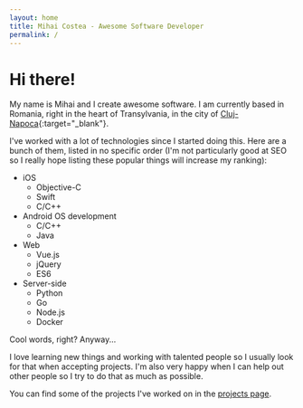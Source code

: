 ```yaml
---
layout: home
title: Mihai Costea - Awesome Software Developer
permalink: /
---
```


# Hi there!

My name is Mihai and I create awesome software. I am currently based in Romania, right in
the heart of Transylvania, in the city of [Cluj-Napoca](https://map.what3words.com/orders.lands.luring){:target="_blank"}.

I've worked with a lot of technologies since I started doing this. Here are a bunch of them, 
listed in no specific order (I'm not particularly good at SEO so I really hope listing these 
popular things will increase my ranking):

* iOS
    * Objective-C
    * Swift
    * C/C++
* Android OS development
    * C/C++
    * Java
* Web
    * Vue.js
    * jQuery
    * ES6
* Server-side
    * Python
    * Go
    * Node.js
    * Docker

Cool words, right? Anyway...

I love learning new things and working with talented people so I usually look for that
when accepting projects. I'm also very happy when I can help out other people so I try 
to do that as much as possible.

You can find some of the projects I've worked on in the [projects page](/projects).
